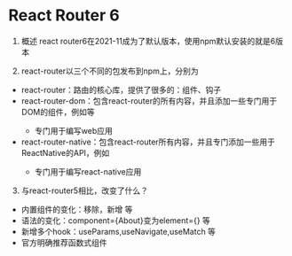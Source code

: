 # React Router 6
1. 概述
react router6在2021-11成为了默认版本，使用npm默认安装的就是6版本

2. react-router以三个不同的包发布到npm上，分别为
* react-router：路由的核心库，提供了很多的：组件、钩子
* react-router-dom：包含react-router的所有内容，并且添加一些专门用于DOM的组件，例如<BrowserRouter>等
  - 专门用于编写web应用
* react-router-native：包含react-router所有内容，并且专门添加一些用于ReactNative的API，例如<NativeRouter>
  - 专门用于编写react-native应用
  
3. 与react-router5相比，改变了什么？
* 内置组件的变化：移除<Switch/>，新增<Routes/> 等
* 语法的变化：component={About}变为element={<About/>} 等
* 新增多个hook：useParams,useNavigate,useMatch 等
* 官方明确推荐函数式组件